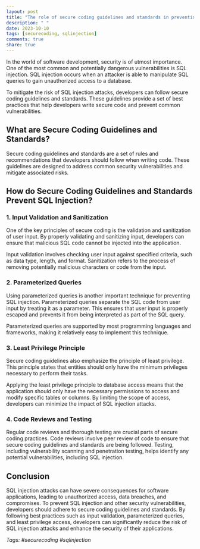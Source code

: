 ```yaml
---
layout: post
title: "The role of secure coding guidelines and standards in preventing SQL injection."
description: " "
date: 2023-10-10
tags: [securecoding, sqlinjection]
comments: true
share: true
---
```


In the world of software development, security is of utmost importance. One of the most common and potentially dangerous vulnerabilities is SQL injection. SQL injection occurs when an attacker is able to manipulate SQL queries to gain unauthorized access to a database. 

To mitigate the risk of SQL injection attacks, developers can follow secure coding guidelines and standards. These guidelines provide a set of best practices that help developers write secure code and prevent common vulnerabilities.

## What are Secure Coding Guidelines and Standards?

Secure coding guidelines and standards are a set of rules and recommendations that developers should follow when writing code. These guidelines are designed to address common security vulnerabilities and mitigate associated risks.

## How do Secure Coding Guidelines and Standards Prevent SQL Injection?

### 1. Input Validation and Sanitization

One of the key principles of secure coding is the validation and sanitization of user input. By properly validating and sanitizing input, developers can ensure that malicious SQL code cannot be injected into the application.

Input validation involves checking user input against specified criteria, such as data type, length, and format. Sanitization refers to the process of removing potentially malicious characters or code from the input.

### 2. Parameterized Queries

Using parameterized queries is another important technique for preventing SQL injection. Parameterized queries separate the SQL code from user input by treating it as a parameter. This ensures that user input is properly escaped and prevents it from being interpreted as part of the SQL query.

Parameterized queries are supported by most programming languages and frameworks, making it relatively easy to implement this technique.

### 3. Least Privilege Principle

Secure coding guidelines also emphasize the principle of least privilege. This principle states that entities should only have the minimum privileges necessary to perform their tasks. 

Applying the least privilege principle to database access means that the application should only have the necessary permissions to access and modify specific tables or columns. By limiting the scope of access, developers can minimize the impact of SQL injection attacks.

### 4. Code Reviews and Testing

Regular code reviews and thorough testing are crucial parts of secure coding practices. Code reviews involve peer review of code to ensure that secure coding guidelines and standards are being followed. Testing, including vulnerability scanning and penetration testing, helps identify any potential vulnerabilities, including SQL injection.

## Conclusion

SQL injection attacks can have severe consequences for software applications, leading to unauthorized access, data breaches, and compromises. To prevent SQL injection and other security vulnerabilities, developers should adhere to secure coding guidelines and standards. By following best practices such as input validation, parameterized queries, and least privilege access, developers can significantly reduce the risk of SQL injection attacks and enhance the security of their applications.

*Tags: #securecoding #sqlinjection*